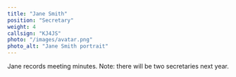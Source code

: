 ```yaml
---
title: "Jane Smith"
position: "Secretary"
weight: 4
callsign: "KJ4JS"
photo: "/images/avatar.png"
photo_alt: "Jane Smith portrait"
---
```


Jane records meeting minutes. Note: there will be two secretaries next year.
